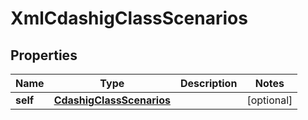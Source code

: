 
# XmlCdashigClassScenarios

## Properties
| Name | Type | Description | Notes |
| ------------ | ------------- | ------------- | ------------- |
| **self** | [**CdashigClassScenarios**](CdashigClassScenarios.md) |  |  [optional] |




